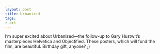 ```yaml
---
layout: post
title: Urbanized
tags:
- art
---
```

I’m super excited about Urbanized—the follow-up to Gary Hustwit’s masterpieces Helvetica and Objectified. These posters, which will fund the film, are beautiful. Birthday gift, anyone? ;)
